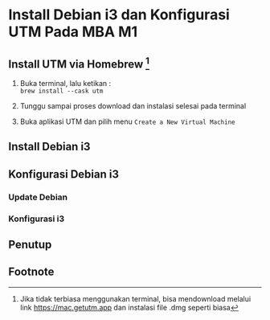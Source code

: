 # Install Debian i3 dan Konfigurasi UTM Pada MBA M1

## Install UTM via Homebrew [^1]

1. Buka terminal, lalu ketikan : \
   `brew install --cask utm`

2. Tunggu sampai proses download dan instalasi selesai pada terminal

3. Buka aplikasi UTM dan pilih menu `Create a New Virtual Machine`

## Install Debian i3

## Konfigurasi Debian i3

### Update Debian

### Konfigurasi i3

## Penutup

## Footnote

[^1]: Jika tidak terbiasa menggunakan terminal, bisa mendownload melalui link <https://mac.getutm.app> dan instalasi file .dmg seperti biasa
